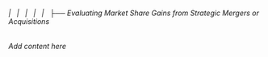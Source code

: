 ###### |   |   |   |   |   ├── Evaluating Market Share Gains from Strategic Mergers or Acquisitions

*Add content here*
